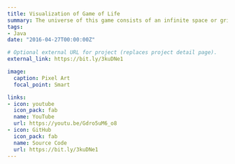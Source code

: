 ```yaml
---
title: Visualization of Game of Life
summary: The universe of this game consists of an infinite space or grid of cells. The cells have 2 state of existance, either dead or alive. Every cell can affect neigbouring eight cells similar to the game of Minesweeper. The time unit in this universe is considered as one step.There are some set of rules that each cell must follow after each step.
tags:
- Java
date: "2016-04-27T00:00:00Z"

# Optional external URL for project (replaces project detail page).
external_link: https://bit.ly/3kuDNe1

image:
  caption: Pixel Art
  focal_point: Smart

links:
- icon: youtube
  icon_pack: fab
  name: YouTube
  url: https://youtu.be/Gdro5uM6_o8
- icon: GitHub
  icon_pack: fab
  name: Source Code
  url: https://bit.ly/3kuDNe1
---
```

